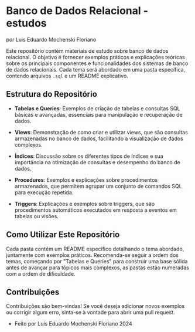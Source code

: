 # Banco de Dados Relacional - estudos
por Luis Eduardo Mochenski Floriano

Este repositório contém materiais de estudo sobre banco de dados relacional. O objetivo é fornecer exemplos práticos e explicações teóricas sobre os principais componentes e funcionalidades dos sistemas de banco de dados relacionais. Cada tema será abordado em uma pasta específica, contendo arquivos `.sql` e um README explicativo.

## Estrutura do Repositório

- **Tabelas e Queries**: Exemplos de criação de tabelas e consultas SQL básicas e avançadas, essenciais para manipulação e recuperação de dados.

- **Views**: Demonstração de como criar e utilizar views, que são consultas armazenadas no banco de dados, facilitando a visualização de dados complexos.

- **Índices**: Discussão sobre os diferentes tipos de índices e sua importância na otimização de consultas e desempenho do banco de dados.

- **Procedures**: Exemplos e explicações sobre procedimentos armazenados, que permitem agrupar um conjunto de comandos SQL para execução repetida.

- **Triggers**: Explicações e exemplos sobre triggers, que são procedimentos automáticos executados em resposta a eventos em tabelas ou visões.

## Como Utilizar Este Repositório

Cada pasta contém um README específico detalhando o tema abordado, juntamente com exemplos práticos. Recomenda-se seguir a ordem dos temas, começando por "Tabelas e Queries" para construir uma base sólida antes de avançar para tópicos mais complexos, as pastas estão numeradas com a ordem de dificuldade.

## Contribuições

Contribuições são bem-vindas! Se você deseja adicionar novos exemplos ou corrigir algum erro, sinta-se à vontade para abrir uma pull request.

- Feito por Luis Eduardo Mochenski Floriano 2024

